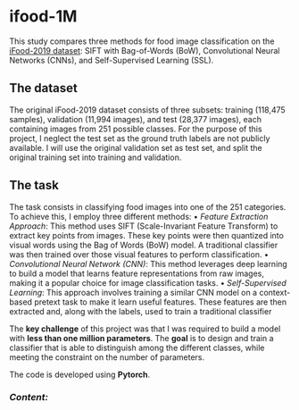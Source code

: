 # ifood-1M
 
This study compares three methods for food image classification on the [iFood-2019 dataset]([https://www.aicrowd.com/challenges/mapping-challenge](https://www.kaggle.com/c/ifood-2019-fgvc6/overview)): SIFT with Bag-of-Words
(BoW), Convolutional Neural Networks (CNNs), and Self-Supervised Learning (SSL).

## The dataset
The original iFood-2019 dataset consists of three subsets: training (118,475 samples), validation (11,994 images), and test (28,377 images), each containing images from 251 possible classes.
For the purpose of this project, I neglect the test set as the ground truth labels are not publicly available. I will use the original validation set as test set, and split the original training set into training and validation.  

## The task
The task consists in classifying food images into one of the 251 categories. To achieve this, I employ three different methods:
• _Feature Extraction Approach_: This method uses SIFT (Scale-Invariant Feature Transform) to extract key points
from images. These key points were then quantized into
visual words using the Bag of Words (BoW) model. A traditional classifier was then trained over those visual features to perform classification.
• _Convolutional Neural Network (CNN)_: This method leverages deep learning to build a model that learns feature representations from raw images, making it a popular choice
for image classification tasks.
• _Self-Supervised Learning_: This approach involves training a similar CNN model on a context-based pretext task
to make it learn useful features. These features are then
extracted and, along with the labels, used to train a traditional classifier

The **key challenge** of this project was that I was required to build a model with **less than one million parameters**.
The **goal** is to design and train a classifier that is able to distinguish among the different classes, while meeting the constraint on the number of parameters.

The code is developed using **Pytorch**.

### _Content:_
